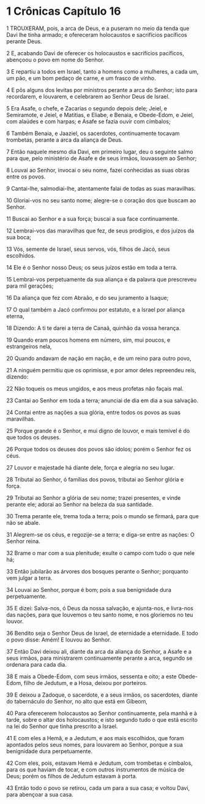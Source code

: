 # 1 Crônicas Capítulo 16

1	TROUXERAM, pois, a arca de Deus, e a puseram no meio da tenda que Davi lhe tinha armado; e ofereceram holocaustos e sacrifícios pacíficos perante Deus.

2	E, acabando Davi de oferecer os holocaustos e sacrifícios pacíficos, abençoou o povo em nome do Senhor.

3	E repartiu a todos em Israel, tanto a homens como a mulheres, a cada um, um pão, e um bom pedaço de carne, e um frasco de vinho.

4	E pôs alguns dos levitas por ministros perante a arca do Senhor; isto para recordarem, e louvarem, e celebrarem ao Senhor Deus de Israel.

5	Era Asafe, o chefe, e Zacarias o segundo depois dele; Jeiel, e Semiramote, e Jeiel, e Matitias, e Eliabe, e Benaia, e Obede-Edom, e Jeiel, com alaúdes e com harpas; e Asafe se fazia ouvir com címbalos;

6	Também Benaia, e Jaaziel, os sacerdotes, continuamente tocavam trombetas, perante a arca da aliança de Deus.

7	Então naquele mesmo dia Davi, em primeiro lugar, deu o seguinte salmo para que, pelo ministério de Asafe e de seus irmãos, louvassem ao Senhor;

8	Louvai ao Senhor, invocai o seu nome, fazei conhecidas as suas obras entre os povos.

9	Cantai-lhe, salmodiai-lhe, atentamente falai de todas as suas maravilhas.

10	Gloriai-vos no seu santo nome; alegre-se o coração dos que buscam ao Senhor.

11	Buscai ao Senhor e a sua força; buscai a sua face continuamente.

12	Lembrai-vos das maravilhas que fez, de seus prodígios, e dos juízos da sua boca;

13	Vós, semente de Israel, seus servos, vós, filhos de Jacó, seus escolhidos.

14	Ele é o Senhor nosso Deus; os seus juízos estão em toda a terra.

15	Lembrai-vos perpetuamente da sua aliança e da palavra que prescreveu para mil gerações;

16	Da aliança que fez com Abraão, e do seu juramento a Isaque;

17	O qual também a Jacó confirmou por estatuto, e a Israel por aliança eterna,

18	Dizendo: A ti te darei a terra de Canaã, quinhão da vossa herança.

19	Quando eram poucos homens em número, sim, mui poucos, e estrangeiros nela,

20	Quando andavam de nação em nação, e de um reino para outro povo,

21	A ninguém permitiu que os oprimisse, e por amor deles repreendeu reis, dizendo:

22	Não toqueis os meus ungidos, e aos meus profetas não façais mal.

23	Cantai ao Senhor em toda a terra; anunciai de dia em dia a sua salvação.

24	Contai entre as nações a sua glória, entre todos os povos as suas maravilhas.

25	Porque grande é o Senhor, e mui digno de louvor, e mais temível é do que todos os deuses.

26	Porque todos os deuses dos povos são ídolos; porém o Senhor fez os céus.

27	Louvor e majestade há diante dele, força e alegria no seu lugar.

28	Tributai ao Senhor, ó famílias dos povos, tributai ao Senhor glória e força.

29	Tributai ao Senhor a glória de seu nome; trazei presentes, e vinde perante ele; adorai ao Senhor na beleza da sua santidade.

30	Trema perante ele, trema toda a terra; pois o mundo se firmará, para que não se abale.

31	Alegrem-se os céus, e regozije-se a terra; e diga-se entre as nações: O Senhor reina.

32	Brame o mar com a sua plenitude; exulte o campo com tudo o que nele há;

33	Então jubilarão as árvores dos bosques perante o Senhor; porquanto vem julgar a terra.

34	Louvai ao Senhor, porque é bom; pois a sua benignidade dura perpetuamente.

35	E dizei: Salva-nos, ó Deus da nossa salvação, e ajunta-nos, e livra-nos das nações, para que louvemos o teu santo nome, e nos gloriemos no teu louvor.

36	Bendito seja o Senhor Deus de Israel, de eternidade a eternidade. E todo o povo disse: Amém! E louvou ao Senhor.

37	Então Davi deixou ali, diante da arca da aliança do Senhor, a Asafe e a seus irmãos, para ministrarem continuamente perante a arca, segundo se ordenara para cada dia.

38	E mais a Obede-Edom, com seus irmãos, sessenta e oito; a este Obede-Edom, filho de Jedutum, e a Hosa, deixou por porteiros.

39	E deixou a Zadoque, o sacerdote, e a seus irmãos, os sacerdotes, diante do tabernáculo do Senhor, no alto que está em Gibeom,

40	Para oferecerem holocaustos ao Senhor continuamente, pela manhã e à tarde, sobre o altar dos holocaustos; e isto segundo tudo o que está escrito na lei do Senhor que tinha prescrito a Israel.

41	E com eles a Hemã, e a Jedutum, e aos mais escolhidos, que foram apontados pelos seus nomes, para louvarem ao Senhor, porque a sua benignidade dura perpetuamente.

42	Com eles, pois, estavam Hemã e Jedutum, com trombetas e címbalos, para os que haviam de tocar, e com outros instrumentos de música de Deus; porém os filhos de Jedutum estavam à porta.

43	Então todo o povo se retirou, cada um para a sua casa; e voltou Davi, para abençoar a sua casa.

